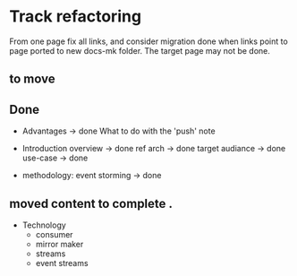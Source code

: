 # Track refactoring
From one page fix all links, and consider migration done when links point to page ported to new docs-mk folder. The target page may not be done.

## to move 




## Done

* Advantages -> done
    What to do with the 'push' note

* Introduction
    overview -> done
    ref arch -> done
    target audiance -> done
    use-case -> done

* methodology: event storming -> done
## moved content to complete . 

* Technology
    * consumer
    * mirror maker
    * streams
    * event streams
